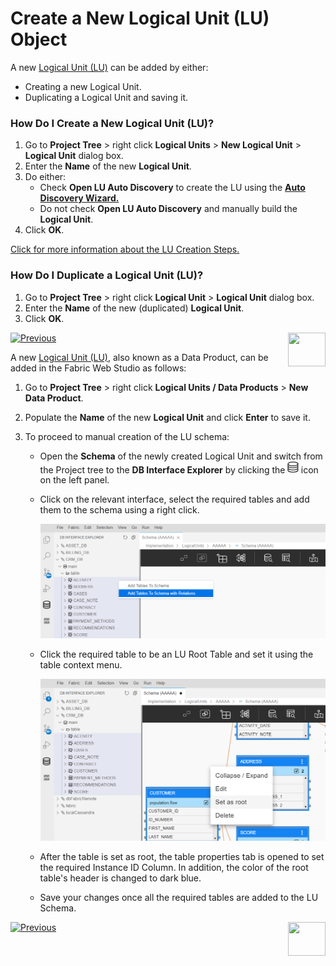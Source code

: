 # Create a New Logical Unit (LU) Object

<studio>

A new [Logical Unit (LU)](/articles/03_logical_units/01_LU_overview.md) can be added by either:

* Creating a new Logical Unit.
* Duplicating a Logical Unit and saving it. 

### How Do I Create a New Logical Unit (LU)?
1. Go to **Project Tree** > right click **Logical Units** > **New Logical Unit** > **Logical Unit** dialog box. 
2. Enter the **Name** of the new **Logical Unit**. 
3. Do either: 
    * Check **Open LU Auto Discovery** to create the LU using the [**Auto Discovery Wizard.**](/articles/03_logical_units/06_auto_discovery_wizard.md) 
    * Do not check **Open LU Auto Discovery** and manually build the **Logical Unit**. 
4. Click **OK**.

[Click for more information about the LU Creation Steps.](/articles/03_logical_units/02_create_a_logical_unit_flow.md)

### How Do I Duplicate a Logical Unit (LU)?

1. Go to **Project Tree** > right click **Logical Unit** > **Logical Unit** dialog box. 
2. Enter the **Name** of the new (duplicated) **Logical Unit**. 
3. Click **OK**.  

[![Previous](/articles/images/Previous.png)](/articles/03_logical_units/04_LU_properties.md)[<img align="right" width="60" height="54" src="/articles/images/Next.png">](/articles/03_logical_units/06_auto_discovery_wizard.md)

</studio>

<web>

A new [Logical Unit (LU)](/articles/03_logical_units/01_LU_overview.md), also known as a Data Product, can be added in the Fabric Web Studio as follows:

1. Go to **Project Tree** > right click **Logical Units / Data Products** > **New Data Product**. 

2. Populate the **Name** of the new **Logical Unit** and click **Enter** to save it.

3. To proceed to manual creation of the LU schema:

   * Open the **Schema** of the newly created Logical Unit and switch from the Project tree to the **DB Interface Explorer** by clicking the <img src="../04_fabric_studio/images/web/datasource_explorer.png" style="zoom:67%;" /> icon on the left panel.

   * Click on the relevant interface, select the required tables and add them to the schema using a right click.

     ![](images/web/5_create_lu_schema.PNG)

   * Click the required table to be an LU Root Table and set it using the table context menu.

     ![](images/web/5_create_lu_schema_set_root.PNG)

   * After the table is set as root, the table properties tab is opened to set the required Instance ID Column. In addition, the color of the root table's header is changed to dark blue.

   * Save your changes once all the required tables are added to the LU Schema.

</web>

[![Previous](/articles/images/Previous.png)](/articles/03_logical_units/04_LU_properties.md)[<img align="right" width="60" height="54" src="/articles/images/Next.png">](/articles/03_logical_units/08_define_root_table_and_instance_ID_LU_schema.md)


